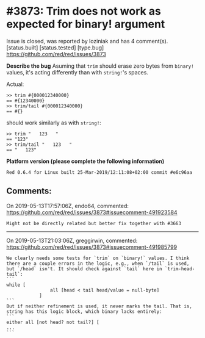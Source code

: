 
#3873: Trim does not work as expected for binary! argument
================================================================================
Issue is closed, was reported by loziniak and has 4 comment(s).
[status.built] [status.tested] [type.bug]
<https://github.com/red/red/issues/3873>

**Describe the bug**
Asuming that `trim` should erase zero bytes from `binary!` values, it's acting differently than with `string!`'s spaces.

Actual:
```
>> trim #{000012340000}
== #{12340000}
>> trim/tail #{000012340000}
== #{}
```
should work similarly as with `string!`:
```
>> trim "   123   "
== "123"
>> trim/tail "   123   "
== "   123"
```

**Platform version (please complete the following information)**
```
Red 0.6.4 for Linux built 25-Mar-2019/12:11:08+02:00 commit #e6c96aa
```



Comments:
--------------------------------------------------------------------------------

On 2019-05-13T17:57:06Z, endo64, commented:
<https://github.com/red/red/issues/3873#issuecomment-491923584>

    Might not be directly related but better fix together with #3663 

--------------------------------------------------------------------------------

On 2019-05-13T21:03:06Z, greggirwin, commented:
<https://github.com/red/red/issues/3873#issuecomment-491985799>

    We clearly needs some tests for `trim` on `binary!` values. I think there are a couple errors in the logic, e.g., when `/tail` is used, but `/head` isn't. It should check against `tail` here in `trim-head-tail`:
    ```
    while [
    				all [head < tail head/value = null-byte]
    			]
    ```
    But if neither refinement is used, it never marks the tail. That is, string has this logic block, which binary lacks entirely:
    ```
    either all [not head? not tail?] [
    ...
    ```

